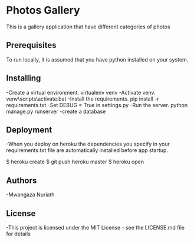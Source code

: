 # Photos Gallery

This is a gallery application that have different categories of photos

## Prerequisites

To run locally, it is assumed that you have python installed on your system.

## Installing

 -Create a virtual environment. virtualenv venv
 -Activate venv. venv\scripts\activate.bat
 -Install the requirements. pip install -r requirements.txt
 -Set DEBUG = True in settings.py
 -Run the server. python manage.py runserver
 -create a database

## Deployment
 -When you deploy on heroku the dependencies you specify in your requirements.txt file are automatically installed before app startup.

 $ heroku create <app-name>
 $ git push heroku master
 $ heroku open

## Authors

 -Mwangaza Nuriath

## License
 -This project is licensed under the MIT License - see the LICENSE.md file for details


